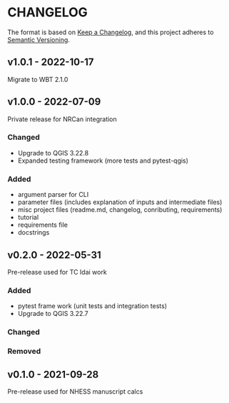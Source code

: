 # CHANGELOG

The format is based on [Keep a Changelog](https://keepachangelog.com/), and this project adheres to [Semantic Versioning](https://semver.org/).

<!--

Unreleased

## v1.0.0 - 2022

### Added
- pytest-qgis
- docstrings
- misc project files (changelog, conributing, requirements)
- upgrade to QGIS 3.22.8

### Changed

### Removed

-->
## v1.0.1 - 2022-10-17

Migrate to WBT 2.1.0

## v1.0.0 - 2022-07-09

Private release for NRCan integration

### Changed
- Upgrade to QGIS 3.22.8
- Expanded testing framework (more tests and pytest-qgis)

### Added
- argument parser for CLI
- parameter files (includes explanation of inputs and intermediate files)
- misc project files (readme.md, changelog, conributing, requirements)
- tutorial
- requirements file
- docstrings

## v0.2.0 - 2022-05-31

Pre-release used for TC Idai work

### Added

- pytest frame work (unit tests and integration tests)
- Upgrade to QGIS 3.22.7
### Changed

### Removed


## v0.1.0 - 2021-09-28

Pre-release  used for NHESS manuscript calcs 
 
